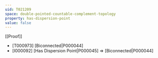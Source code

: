 ```yaml
---
uid: T021209
space: double-pointed-countable-complement-topology
property: has-dispersion-point
value: false
---
```

[[Proof]]

* [T000973] [Biconnected|P000044]
* [I000092] [Has Dispersion Point|P000045] => [Biconnected|P000044]

